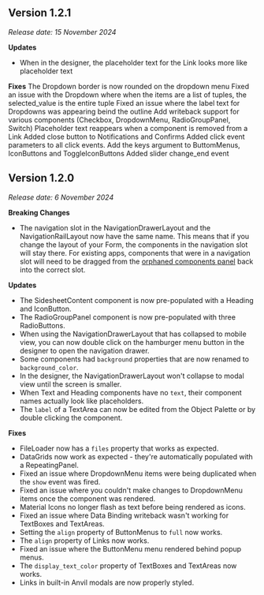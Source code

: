 ## Version 1.2.1
_Release date: 15 November 2024_

**Updates**
* When in the designer, the placeholder text for the Link looks more like placeholder text
  
**Fixes**
The Dropdown border is now rounded on the dropdown menu 
Fixed an issue with the Dropdown where when the items are a list of tuples, the selected_value is the entire tuple
Fixed an issue where the label text for Dropdowns was appearing beind the outline
Add writeback support for various components (Checkbox, DropdownMenu, RadioGroupPanel, Switch)
Placeholder text reappears when a component is removed from a Link
Added close button to Notifications and Confirms
Added click event parameters to all click events. Add the keys argument to ButtomMenus, IconButtons and ToggleIconButtons
Added slider change_end event

## Version 1.2.0
_Release date: 6 November 2024_

**Breaking Changes**
* The navigation slot in the NavigationDrawerLayout and the NavigationRailLayout now have the same name. This means that if you change the layout of your Form, the components in the navigation slot will stay there. For existing apps, components that were in a navigation slot will need to be dragged from the [orphaned components panel](https://anvil.works/docs/ui/layouts#orphaned-components) back into the correct slot.

**Updates**
* The SidesheetContent component is now pre-populated with a Heading and IconButton.
* The RadioGroupPanel component is now pre-populated with three RadioButtons.
* When using the NavigationDrawerLayout that has collapsed to mobile view, you can now double click on the hamburger menu button in the designer to open the navigation drawer.
* Some components had `background` properties that are now renamed to `background_color`.
* In the designer, the NavigationDrawerLayout won't collapse to modal view until the screen is smaller.
* When Text and Heading components have no `text`, their component names actually look like placeholders.
* The `label` of a TextArea can now be edited from the Object Palette or by double clicking the component.

**Fixes**
* FileLoader now has a `files` property that works as expected.
* DataGrids now work as expected - they're automatically populated with a RepeatingPanel.
* Fixed an issue where DropdownMenu items were being duplicated when the `show` event was fired.
* Fixed an issue where you couldn't make changes to DropdownMenu items once the component was rendered.
* Material Icons no longer flash as text before being rendered as icons.
* Fixed an issue where Data Binding writeback wasn't working for TextBoxes and TextAreas.
* Setting the `align` property of ButtonMenus to `full` now works.
* The `align` property of Links now works.
* Fixed an issue where the ButtonMenu menu rendered behind popup menus.
* The `display_text_color` property of TextBoxes and TextAreas now works.
* Links in built-in Anvil modals are now properly styled.
